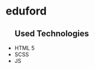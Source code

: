 # eduford

<ul><h2>Used Technologies</h2>
    <li>HTML 5</li>
    <li>SCSS</li>
    <li>JS</li>
</ul>